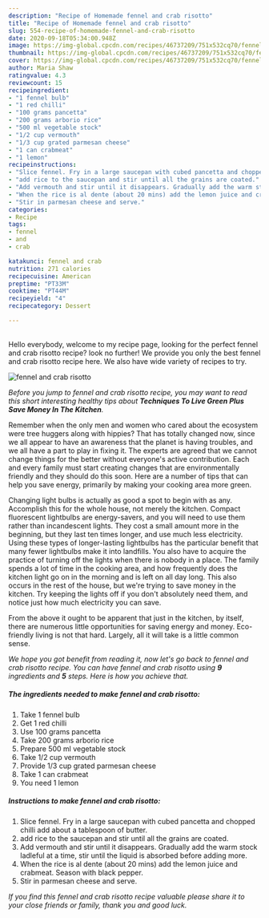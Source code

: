 ```yaml
---
description: "Recipe of Homemade fennel and crab risotto"
title: "Recipe of Homemade fennel and crab risotto"
slug: 554-recipe-of-homemade-fennel-and-crab-risotto
date: 2020-09-18T05:34:00.948Z
image: https://img-global.cpcdn.com/recipes/46737209/751x532cq70/fennel-and-crab-risotto-recipe-main-photo.jpg
thumbnail: https://img-global.cpcdn.com/recipes/46737209/751x532cq70/fennel-and-crab-risotto-recipe-main-photo.jpg
cover: https://img-global.cpcdn.com/recipes/46737209/751x532cq70/fennel-and-crab-risotto-recipe-main-photo.jpg
author: Maria Shaw
ratingvalue: 4.3
reviewcount: 15
recipeingredient:
- "1 fennel bulb"
- "1 red chilli"
- "100 grams pancetta"
- "200 grams arborio rice"
- "500 ml vegetable stock"
- "1/2 cup vermouth"
- "1/3 cup grated parmesan cheese"
- "1 can crabmeat"
- "1 lemon"
recipeinstructions:
- "Slice fennel. Fry in a large saucepan with cubed pancetta and chopped chilli add about a tablespoon of butter."
- "add rice to the saucepan and stir until all the grains are coated."
- "Add vermouth and stir until it disappears. Gradually add the warm stock ladleful at a time, stir until the liquid is absorbed before adding more."
- "When the rice is al dente (about 20 mins) add the lemon juice and crabmeat. Season with black pepper."
- "Stir in parmesan cheese and serve."
categories:
- Recipe
tags:
- fennel
- and
- crab

katakunci: fennel and crab 
nutrition: 271 calories
recipecuisine: American
preptime: "PT33M"
cooktime: "PT44M"
recipeyield: "4"
recipecategory: Dessert

---
```

<br>
Hello everybody, welcome to my recipe page, looking for the perfect fennel and crab risotto recipe? look no further! We provide you only the best fennel and crab risotto recipe here. We also have wide variety of recipes to try.
<br>


![fennel and crab risotto](https://img-global.cpcdn.com/recipes/46737209/751x532cq70/fennel-and-crab-risotto-recipe-main-photo.jpg)

<i>Before you jump to fennel and crab risotto recipe, you may want to read this short interesting healthy tips about 
<strong>Techniques To Live Green Plus Save Money In The Kitchen</strong>.</i>
</br>

Remember when the only men and women who cared about the ecosystem were tree huggers along with hippies? That has totally changed now, since we all appear to have an awareness that the planet is having troubles, and we all have a part to play in fixing it. The experts are agreed that we cannot change things for the better without everyone's active contribution. Each and every family must start creating changes that are environmentally friendly and they should do this soon. Here are a number of tips that can help you save energy, primarily by making your cooking area more green.

Changing light bulbs is actually as good a spot to begin with as any. Accomplish this for the whole house, not merely the kitchen. Compact fluorescent lightbulbs are energy-savers, and you will need to use them rather than incandescent lights. They cost a small amount more in the beginning, but they last ten times longer, and use much less electricity. Using these types of longer-lasting lightbulbs has the particular benefit that many fewer lightbulbs make it into landfills. You also have to acquire the practice of turning off the lights when there is nobody in a place. The family spends a lot of time in the cooking area, and how frequently does the kitchen light go on in the morning and is left on all day long. This also occurs in the rest of the house, but we're trying to save money in the kitchen. Try keeping the lights off if you don't absolutely need them, and notice just how much electricity you can save.

From the above it ought to be apparent that just in the kitchen, by itself, there are numerous little opportunities for saving energy and money. Eco-friendly living is not that hard. Largely, all it will take is a little common sense.


<i>We hope you got benefit from reading it, now let's go back to fennel and crab risotto recipe. You can have fennel and crab risotto using <strong>9</strong> ingredients and <strong>5</strong> steps. Here is how you achieve that.
</i>

##### The ingredients needed to make fennel and crab risotto:

1. Take 1 fennel bulb
1. Get 1 red chilli
1. Use 100 grams pancetta
1. Take 200 grams arborio rice
1. Prepare 500 ml vegetable stock
1. Take 1/2 cup vermouth
1. Provide 1/3 cup grated parmesan cheese
1. Take 1 can crabmeat
1. You need 1 lemon


##### Instructions to make fennel and crab risotto:

1. Slice fennel. Fry in a large saucepan with cubed pancetta and chopped chilli add about a tablespoon of butter.
1. add rice to the saucepan and stir until all the grains are coated.
1. Add vermouth and stir until it disappears. Gradually add the warm stock ladleful at a time, stir until the liquid is absorbed before adding more.
1. When the rice is al dente (about 20 mins) add the lemon juice and crabmeat. Season with black pepper.
1. Stir in parmesan cheese and serve.


<i>If you find this fennel and crab risotto recipe valuable please share it to your close friends or family, thank you and good luck.</i>
